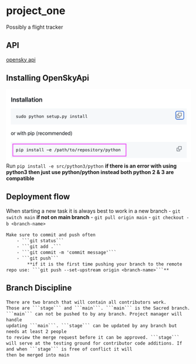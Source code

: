 # project_one

Possibly a flight tracker

## API

[opensky api](https://github.com/openskynetwork/opensky-api)

## Installing OpenSkyApi
![Used the pip install method](installing_opensky_screen_shot.png)
Run ```pip install -e src/python3/python``` 
**if there is an error with using python3 then just use python/python instead both python 2 & 3 are compatible**

## Deployment flow

 When starting a new task it is always best to work in a new branch
		- ```git switch main```
			**if not on main branch**
		- ```git pull origin main```
		- ```git checkout -b <branch-name>```

	Make sure to commit and push often
		- ```git status```
		- ```git add .```
		- ```git commit -m 'commit message'```
		- ```git push```
			**if it is the first time pushing your branch to the remote repo use: ```git push --set-upstream origin <branch-name>```**

## Branch Discipline

	There are two branch that will contain all contributors work.
	Those are ```stage``` and ```main```. ```main``` is the Sacred branch. 
	```main``` can not be pushed to by any branch. Project manager will handle
	updating ```main```. ```stage``` can be updated by any branch but needs at least 2 people
	to review the merge request before it can be approved. ```stage``` will serve at the testing ground for contributor code additions. If and when ```stage``` is free of conflict it will
	then be merged into main